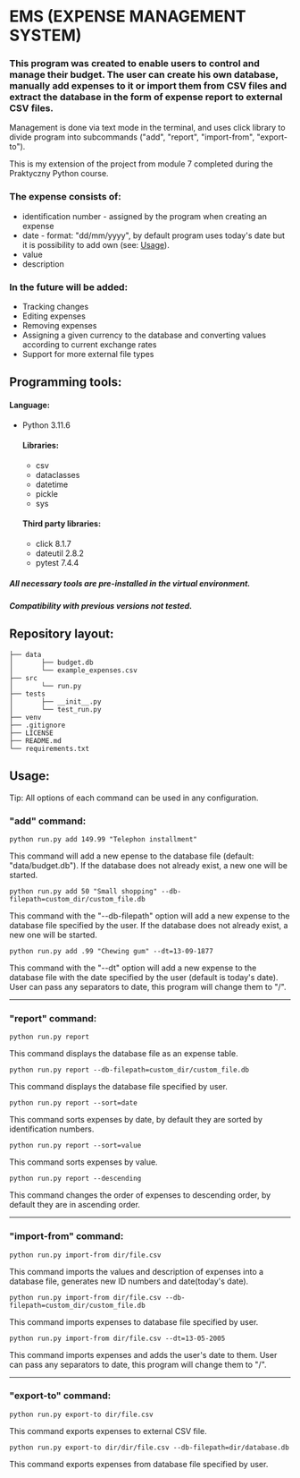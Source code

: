 # EMS (EXPENSE MANAGEMENT SYSTEM)

### This program was created to enable users to control and manage their budget. The user can create his own database, manually add expenses to it or import them from CSV files and extract the database in the form of expense report to external CSV files.

Management is done via text mode in the terminal, and uses click library to divide program into subcommands ("add", "report", "import-from", "export-to").

This is my extension of the project from module 7 completed during the Praktyczny Python course.

### The expense consists of:
- identification number - assigned by the program when creating an expense
- date - format: "dd/mm/yyyy", by default program uses today's date but it is possibility to add own (see: [Usage](#usage)).
- value
- description

### In the future will be added:
- Tracking changes
- Editing expenses
- Removing expenses
- Assigning a given currency to the database and converting values according to current exchange rates
- Support for more external file types

## Programming tools:

#### Language:
- Python 3.11.6

  #### Libraries:
    - csv
    - dataclasses
    - datetime
    - pickle
    - sys

  #### Third party libraries:
    - click 8.1.7
    - dateutil 2.8.2
    - pytest 7.4.4

##### All necessary tools are pre-installed in the virtual environment.
##### Compatibility with previous versions not tested.

## Repository layout:
```
├── data
│       ├── budget.db
│       └── example_expenses.csv
├── src
│       └── run.py
├── tests
│       ├── __init__.py
│       └── test_run.py
├── venv
├── .gitignore
├── LICENSE
├── README.md
└── requirements.txt
```
## Usage:
Tip: All options of each command can be used in any configuration.

### "add" command:
    python run.py add 149.99 "Telephon installment"
This command will add a new epense to the database file (default: "data/budget.db"). If the database does not already exist, a new one will be started.
    
    python run.py add 50 "Small shopping" --db-filepath=custom_dir/custom_file.db
This command with the "--db-filepath" option will add a new expense to the database file specified by the user. If the database does not already exist, a new one will be started.

    python run.py add .99 "Chewing gum" --dt=13-09-1877
This command with the "--dt" option will add a new expense to the database file with the date specified by the user (default is today's date).  User can pass any separators to date, this program will change them to "/".

---

### "report" command:
    python run.py report
This command displays the database file as an expense table.

    python run.py report --db-filepath=custom_dir/custom_file.db
This command displays the database file specified by user.

    python run.py report --sort=date
This command sorts expenses by date, by default they are sorted by identification numbers.

    python run.py report --sort=value
This command sorts expenses by value.

    python run.py report --descending
This command changes the order of expenses to descending order, by default they are in ascending order.

---

### "import-from" command:
    python run.py import-from dir/file.csv
This command imports the values ​​and description of expenses into a database file, generates new ID numbers and date(today's date).

    python run.py import-from dir/file.csv --db-filepath=custom_dir/custom_file.db
This command imports expenses to database file specified by user.

    python run.py import-from dir/file.csv --dt=13-05-2005
This command imports expenses and adds the user's date to them. User can pass any separators to date, this program will change them to "/".

---

### "export-to" command:
    python run.py export-to dir/file.csv
This command exports expenses to external CSV file.

    python run.py export-to dir/dir/file.csv --db-filepath=dir/database.db
This command exports expenses from database file specified by user.
